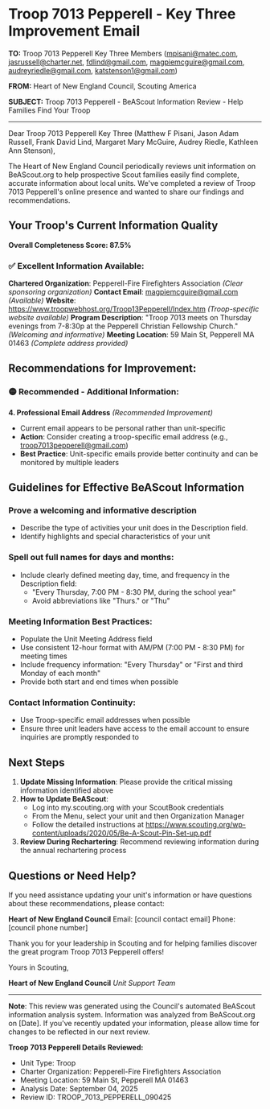# Troop 7013 Pepperell - Key Three Improvement Email

**TO:** Troop 7013 Pepperell Key Three Members (mpisani@matec.com, jasrussell@charter.net, fdlind@gmail.com, magpiemcguire@gmail.com, audreyriedle@gmail.com, katstenson1@gmail.com)

**FROM:** Heart of New England Council, Scouting America

**SUBJECT:** Troop 7013 Pepperell - BeAScout Information Review - Help Families Find Your Troop

---

Dear Troop 7013 Pepperell Key Three (Matthew F Pisani, Jason Adam Russell, Frank David Lind, Margaret Mary McGuire, Audrey  Riedle, Kathleen Ann Stenson),

The Heart of New England Council periodically reviews unit information on BeAScout.org to help prospective Scout families easily find complete, accurate information about local units. We've completed a review of Troop 7013 Pepperell's online presence and wanted to share our findings and recommendations.

## Your Troop's Current Information Quality

**Overall Completeness Score: 87.5%**

### ✅ **Excellent Information Available:**
**Chartered Organization**: Pepperell-Fire Firefighters Association *(Clear sponsoring organization)*
**Contact Email**: magpiemcguire@gmail.com *(Available)*
**Website**: https://www.troopwebhost.org/Troop13Pepperell/Index.htm *(Troop-specific website available)*
**Program Description**: "Troop 7013 meets on Thursday evenings from 7-8:30p at the Pepperell Christian Fellowship Church." *(Welcoming and informative)*
**Meeting Location**: 59 Main St, Pepperell MA 01463 *(Complete address provided)*

## Recommendations for Improvement:

### 🟡 **Recommended - Additional Information:**

**4. Professional Email Address** *(Recommended Improvement)*
- Current email appears to be personal rather than unit-specific
- **Action**: Consider creating a troop-specific email address (e.g., troop7013pepperell@gmail.com)
- **Best Practice**: Unit-specific emails provide better continuity and can be monitored by multiple leaders

## Guidelines for Effective BeAScout Information

### **Prove a welcoming and informative description**
- Describe the type of activities your unit does in the Description field.
- Identify highlights and special characteristics of your unit

### **Spell out full names for days and months:**
- Include clearly defined meeting day, time, and frequency in the Description field:
  - "Every Thursday, 7:00 PM - 8:30 PM, during the school year"
  - Avoid abbreviations like "Thurs." or "Thu"

### **Meeting Information Best Practices:**
- Populate the Unit Meeting Address field
- Use consistent 12-hour format with AM/PM (7:00 PM - 8:30 PM) for meeting times
- Include frequency information: "Every Thursday" or "First and third Monday of each month"
- Provide both start and end times when possible

### **Contact Information Continuity:**
- Use Troop-specific email addresses when possible
- Ensure three unit leaders have access to the email account to ensure inquiries are promptly responded to

## Next Steps

1. **Update Missing Information**: Please provide the critical missing information identified above
2. **How to Update BeAScout**: 
   - Log into my.scouting.org with your ScoutBook credentials
   - From the Menu, select your unit and then Organization Manager
   - Follow the detailed instructions at
     https://www.scouting.org/wp-content/uploads/2020/05/Be-A-Scout-Pin-Set-up.pdf
3. **Review During Rechartering**: Recommend reviewing information during the annual rechartering process

## Questions or Need Help?

If you need assistance updating your unit's information or have questions about these recommendations, please contact:

**Heart of New England Council**
Email: [council contact email]
Phone: [council phone number]

Thank you for your leadership in Scouting and for helping families discover the great program Troop 7013 Pepperell offers!

Yours in Scouting,

**Heart of New England Council**
*Unit Support Team*

---

**Note**: This review was generated using the Council's automated BeAScout information analysis system. Information was analyzed from BeAScout.org on [Date]. If you've recently updated your information, please allow time for changes to be reflected in our next review.

**Troop 7013 Pepperell Details Reviewed:**
- Unit Type: Troop
- Charter Organization: Pepperell-Fire Firefighters Association
- Meeting Location: 59 Main St, Pepperell MA 01463
- Analysis Date: September 04, 2025
- Review ID: TROOP_7013_PEPPERELL_090425